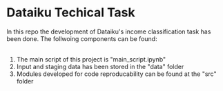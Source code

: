 # Dataiku Techical Task

In this repo the development of Dataiku's income classification task has been done. The follwoing components can be found: <br/>
<br/>
1. The main script of this project is "main_script.ipynb"<br/>
2. Input and staging data has been stored in the "data" folder<br/>
3. Modules developed for code reproducability can be found at the "src" folder<br/>

